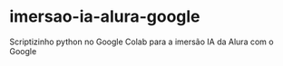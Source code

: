 # imersao-ia-alura-google
Scriptizinho python no Google Colab para a imersão IA da Alura com o Google

